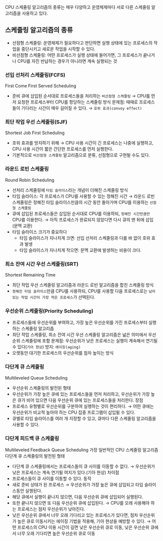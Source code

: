 CPU 스케쥴링 알고리즘의 종류는 매우 다양하고 운영체제마다 서로 다른 스케줄링 알고리즘을 사용하고 있다.
## 스케줄링 알고리즘의 종류
- 선점형 스케줄링: 운영체제가 필요하다고 판단하면 실행 상태에 있는 프로세스의 작업을 중단시키고 새로운 작업을 시작할 수 있다. 
- 비선점형 스케줄링: 어떤 프로세스가 실행 상태에 들어가면, 그 프로세스가 끝나거나 CPU를 자진 반납하는 경우가 아니라면 계속 실행되는 것
### 선입 선처리 스케줄링(FCFS)
First Come First Served Scheduling
- 준비 큐에 삽입된 순서대로 프로세스들을 처리하는 `비선점형 스케줄링`
	→ CPU를 먼저 요청한 프로세스부터 CPU를 항당하는 스케줄링 방식
문제점: 때때로 프로세스들이 기다리는 시간이 매우 길어질 수 있다.
	→ `호위 효과(convoy effect)`
### 최단 작업 우선 스케줄링(SJF)
Shortest Job First Scheduling
- 호위 효과를 방지하기 위해
	→ CPU 사용 시간이 긴 프로세스는 나중에 실행하고, CPU 사용 시간이 짧은 간단한 프로세스를 먼저 실행한다.
- 기본적으로 `비선점형 스케줄링` 알고리즘으로 분류, 선점형으로 구현될 수도 있다.
### 라운드 로빈 스케줄링
Round Robin Scheduling
- 선처리 스케줄링에 `타임 슬라이스`라는 개념이 더해진 스케줄링 방식
- 타임 슬라이스: 각 프로세스가 CPU를 사용할 수 있는 정해진 시간
	→ 라운드 로빈 스케줄링은 정해진 타임 슬라이스만큼의 시간 동안 돌아가며 CPU를 이용하는 `선점형 스케줄링`
- 큐에 삽입된 프로세스들은 삽입된 순서대로 CPU를 이용하되, `정해진 시간만큼만` CPU를 이용한다.
	→ 아직 프로세스가 완료되지 않았다면 다시 큐의 맨 뒤에 삽입(문맥 교환)
- 타임 슬라이스 크기가 중요하다
	- 타임 슬라이스가 지나치게 크면: 선입 선처리 스케줄링과 다를 바 없이 호위 효과 발생
	- 타임 슬라이스가 지나치게 작으면: 문맥 교환에 발생하는 비용이 크다.
### 최소 잔여 시간 우선 스케줄링(SRT)
Shortest Remaining Time
- 최단 작업 우선 스케줄링 알고리즘과 라운드 로빈 알고리즘을 합친 스케줄링 방식
- `정해진 타임 슬라이스`만큼 CPU를 사용하되, CPU를 사용할 다음 프로세스로는 `남아있는 작업 시간이 가장 적은 프로세스`가 선택된다.
### 우선순위 스케줄링(Priority Scheduling)
- 프로세스들에 우선순위를 부여하고, 가장 높은 우선순위를 가진 프로세스부터 실행하는 스케줄링 알고리즘
- 최단 작업 스케줄링, 최소 잔여 시간 우선 스케줄링 알고리즘은 넓은 의미에서 우선순위 스케줄링에 포함
문제점: 우선순위가 낮은 프로세스는 실행이 계속해서 연기될 수 있다(`기아 현상`)
방지: `에이징(aging)`
- 오랫동안 대기한 프로세스의 우선순위를 점차 높이는 방식
### 다단계 큐 스케줄링
Multileveled Queue Scheduling 
- 우선순위 스케줄링의 발전된 형태
- 우선순위가 가장 높은 큐에 있는 프로세스들을 먼저 처리하고, 우선순위가 가장 높은 큐가 비어 있으면 다음 우선순위 큐에 있는 프로세스들을 처리한다.
장점
-  프로세스 유형별로 우선순위를 구분하여 실행하는 것이 편리하다.
	→ 어떤 큐에는 우선순위가 비교적 높아야 하는 CPU 집중 프로그램이 삽입될 수 있다.
- 큐별로 타임 슬라이스를 여러 개 지정할 수 있고, 큐마다 다른 스케줄링 알고리즘을 사용할 수 있다.
### 다단계 피드백 큐 스케줄링
Multileveled Feedback Queue Scheduling
가장 일반적인 CPU 스케줄링 알고리즘
다단계 큐 스케줄링의 발전된 형태
- 다단계 큐 스케줄링에서는 프로세스들이 큐 사이를 이동할 수 없다. 
	→ 우선순위가 낮은 프로세스는 계속 연기될 여지가 있다.(기아 현상)
차이점
- 프로세스들이 큐 사이를 이동할 수 있다. 
동작
- 새로 준비 상태가 된 프로세스 → 우선순위가 가장 높은 큐에 삽입되고 타임 슬라이스동안 실행된다.
- 해당 큐에서 실행이 끝나지 않으면, 다음 우선순위 큐에 삽입되어 실행된다.
- 또한 끝나지 않으면 또 다음 우선순위 큐에 삽입된다.
	→ CPU를 오래 사용해야 하는 프로세스는 점차 우선순위가 낮아진다.
- 낮은 우선순위 큐에서 너무 오래 기다리고 있는 프로세스가 있다면, 점차 우선순위가 높은 큐로 이동시키는 에이징 기법을 적용해, 기아 현상을 예방할 수 있다.
→ 어떤 프로세스의 CPU 이용 시간이 길면 낮은 우선순위 큐로 이동, 낮은 우선순위 큐에서 너무 오래 기다리면 높은 우선순위 큐로 이동
